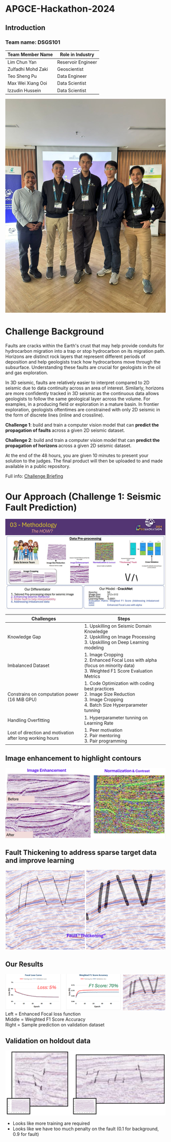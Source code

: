 # APGCE-Hackathon-2024

## Introduction
### Team name: DSGS101

|Team Member Name| Role in Industry | 
| -------------- | ----- |
| Lim Chun Yan | Reservoir Engineer |
| Zulfadhi Mohd Zaki | Geoscientist |
| Teo Sheng Pu | Data Engineer |
| Max Wei Xiang Ooi | Data Scientist |
| Izzudin Hussein | Data Scientist |

![Alt text](team_photo/WhatsApp%20Image%202024-11-18%20at%2015.21.49.jpeg "Title")

# Challenge Background 
Faults are cracks within the Earth's crust that may help provide conduits for hydrocarbon migration into a trap or stop hydrocarbon on its migration path. Horizons are distinct rock layers that represent different periods of deposition and help geologists track how hydrocarbons move through the subsurface. Understanding these faults are crucial for geologists in the oil and gas exploration.

In 3D seismic, faults are relatively easier to interpret compared to 2D seismic due to data continuity across an area of interest. Similarly, horizons are more confidently tracked in 3D seismic as the continuous data allows geologists to follow the same geological layer across the volume. For examples, in a producing field or exploration in a mature basin. In frontier exploration, geologists oftentimes are constrained with only 2D seismic in the form of discrete lines (inline and crossline).

<b>Challenge 1</b>: build and train a computer vision model that can <b> predict the propagation of faults </b> across a given 2D seismic dataset.

<b>Challenge 2</b>: build and train a computer vision model that can <b> predict the propagation of horizons </b> across a given 2D seismic dataset.

At the end of the 48 hours, you are given 10 minutes to present your solution to the judges. The final product will then be uploaded to and made available in a public repository. 

Full info: 
[Challenge Briefing](/starter_pack/GeoHackathon%202024%20Challenge%20Brief.pdf)

# Our Approach (Challenge 1: Seismic Fault Prediction)

![Alt text](archive/Methodology.JPG "Title")

| Challenges | Steps  |
| ---------- | -----  |
| Knowledge Gap | 1. Upskilling on Seismic Domain Knowledge <br> 2. Upskilling on Image Processing <br> 3. Upskilling on Deep Learning modeling |
| Imbalanced Dataset |1. Image Cropping <br> 2. Enhanced Focal Loss with alpha (focus on minority data) <br> 3. Weighted F1 Score Evaluation Metrics |
| Constrains on computation power <br> (16 MiB GPU) | 1. Code Optimization with coding best practices <br> 2. Image Size Reduction  <br> 3. Image Cropping  <br> 4. Batch Size Hyperparameter tunning|
| Handling Overfitting | 1. Hyperparameter tunning on Learning Rate | 
| Lost of direction and motivation after long working hours | 1. Peer motivation <br> 2. Pair mentoring <br> 3. Pair programming |

## Image enhancement to highlight contours 
![alt text](archive/image%20enhancement.png)

## Fault Thickening to address sparse target data and improve learning
![alt text](archive/fault%20thickening.png)

## Our Results
![alt text](archive/training%20results.png)
Left = Enhanced Focal loss function  <br>
Middle = Weighted F1 Score Accuracy <br>
Right = Sample prediction on validation dataset  <br>

## Validation on holdout data
![alt text](archive/holdout_data.png)
- Looks like more training are required 
- Looks like we have too much penalty on the fault (0.1 for background, 0.9 for fault)